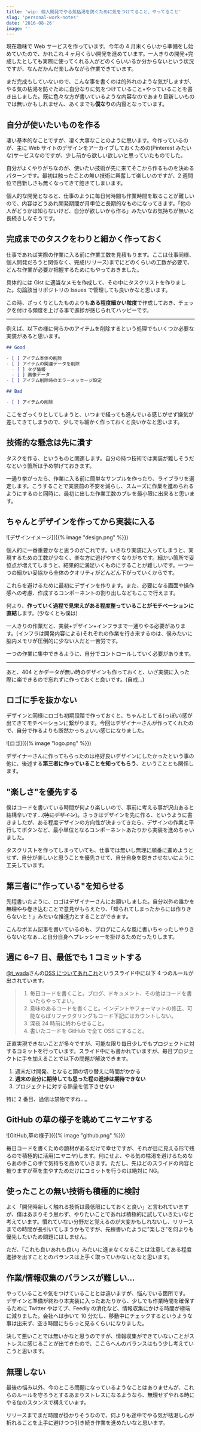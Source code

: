 ```yaml
---
title: 'wip: 個人開発でやる気枯渇を防ぐために気をつけてること、やってること'
slug: 'personal-work-notes'
date: '2016-08-26'
image: ''
---
```


現在趣味で Web サービスを作っています。今年の 4 月末くらいから準備をし始めていたので、かれこれ 4 ヶ月くらい開発を進めています。一人きりの開発+完成したとしても実際に使ってくれる人がどのくらいいるか分からないという状況ですが、なんだかんだ楽しみながら作業できています。

まだ完成もしていないので、こんな事を書くのは的外れのような気がしますが、やる気の枯渇を防ぐために自分なりに気をつけていること+やっていることを書き出しました。既に色々な方が書いているような内容なのであまり目新しいものでは無いかもしれません、あくまでも**僕なり**の内容となっています。

## 自分が使いたいものを作る

凄い基本的なことですが、凄く大事なことのように思います。今作っているのが、主に Web サイトのデザインをアーカイブしておくための(Pinterest みたいな)サービスなのですが、少し前から欲しい欲しいと思っていたものでした。

自分がよくやりがちなのが、使いたい技術が先に来てそこから作るものを決めるパターンです。最初は触ったことの無い技術に興奮して楽しいのですが、2 週間位で目新しさも無くなってきて飽きてしまいます。

個人的な開発となると、仕事のように毎日何時間も作業時間を取ることが難しいので、内容はどうあれ開発期間が月単位と長期的なものになってきます。「他の人がどうかは知らないけど、自分が欲しいから作る」みたいなお気持ちが無いと長続きしなそうです。

## 完成までのタスクをわりと細かく作っておく

仕事であれば実際の作業に入る前に作業工数を見積もります。ここは仕事同様、個人開発だろうと関係なく、完成(リリース)までにどのくらいの工数が必要で、どんな作業が必要か把握するためにもやっておきました。

具体的には Gist に適当なメモを作成して、その中にタスクリストを作りました。勿論該当リポジトリの Issues で管理しても良いかなと思います。

この時、ざっくりとしたものよりも**ある程度細かい粒度**で作成しておき、チェックを付ける頻度を上げる事で進捗が感じられてハッピーです。

---

例えば、以下の様に何らかのアイテムを削除するという処理でもいくつか必要な実装があると思います。

```markdown
## Good

- [ ] アイテム本体の削除
- [ ] アイテムの関連データを削除
  - [ ] タグ情報
  - [ ] 画像データ
- [ ] アイテム削除時のエラーメッセージ設定

## Bad

- [ ] アイテムの削除
```

ここをざっくりとしてしまうと、いつまで経っても進んでいる感じがせず嫌気が差してきてしまうので、少しでも細かく作っておくと良いかなと思います。

## 技術的な懸念は先に潰す

タスクを作る、というものと関連します。自分の持つ技術では実装が難しそうだなという箇所は予め挙げておきます。

一通り挙がったら、作業に入る前に簡単なサンプルを作ったり、ライブラリを選定します。こうすることで実装前の不安を減らし、スムーズに作業を進められるようにするのと同時に、最初に出した作業工数のブレを最小限に出来ると思います。

## ちゃんとデザインを作ってから実装に入る

![デザインイメージ]({{% image "design.png" %}})

個人的に一番重要かなと思うのがこれです。いきなり実装に入ってしまうと、実現するための工数が少なく、楽な方に逃げやすくなりがちです。細かい箇所で妥協点が増えてしまうと、結果的に満足いくものにすることが難しいです。一つ一つの細かい妥協から全体のクオリティがどんどん下がっていくからです。

これらを避けるために最初にデザインを作ります。また、必要になる画面や操作感への考慮、作成するコンポーネントの割り出しなどもここで行えます。

何より、**作っていく過程で見栄えがある程度整っていることがモチベーションに直結**します。(少なくとも僕は)

一人きりの作業だと、実装+デザイン+インフラまで一通りやる必要があります。(インフラは開発内容による)それぞれの作業を行き来するのは、僕みたいに脳内メモリが圧倒的に少ない人だと一苦労です。

一つの作業に集中できるように、自分でコントロールしていく必要があります。

---

あと、404 とかデータが無い時のデザインも作っておくと、いざ実装に入った際に楽できるので忘れずに作っておくと良いです。(自戒...)

## ロゴに手を抜かない

デザインと同様にロゴも初期段階で作っておくと、ちゃんとしてる(っぽい)感が出てきてモチベーションに繋がります。今回はデザイナーさんが作ってくれたので、自分で作るよりも断然かっちょいい感じになりました。

![ロゴ]({{% image "logo.png" %}})

デザイナーさんに作ってもらったのは格好良いデザインにしたかったという事の他に、後述する**第三者に作っていることを知ってもらう**、ということとも関係します。

## "楽しさ"を優先する

僕はコードを書いている時間が何より楽しいので、事前に考える事が沢山あると結構辛いです...(~~特にデザイン~~)。さっきはデザインを先に作る、というように書きましたが、ある程度デザインの方向性が決まってきたら、デザインの作業と平行してボタンなど、最小単位となるコンポーネントあたりから実装を進めちゃいました。

タスクリストを作ってしまっていても、仕事では無いし無理に順番に進めようとせず、自分が楽しいと思うことを優先させて、自分自身を飽きさせないにように工夫しています。

## 第三者に"作っている"を知らせる

先程書いたように、ロゴはデザイナーさんにお願いしました。自分以外の誰かを~~無理やり~~巻き込むことで意見がもらえたり、「知られてしまったからには作りきらないと！」みたいな推進力とすることができます。

こんなポエム記事を書いているのも、ブログにこんな風に書いちゃったしやりきらないとなぁ...と自分自身へプレッシャーを掛けるためだったりします。

## 週に 6~7 日、最低でも 1 コミットする

[@t_wada](https://twitter.com/t_wada?lang=ja)さんの[OSS についてあれこれ](http://www.slideshare.net/t_wada/javajaoss)というスライド中に以下 4 つのルールが出されています。

> 1. 毎日コードを書くこと。ブログ、ドキュメント、その他はコードを書いたらやってよい。
> 2. 意味のあるコードを書くこと。インデントやフォーマットの修正、可能ならばリファクタリングもコード下記にはカウントしない。
> 3. 深夜 24 時前に終わらせること。
> 4. 書いたコードを GitHub で全て OSS にすること。

正直実現できないことが多々ですが、可能な限り毎日少しでもプロジェクトに対するコミットを行っています。スライド中にも書かれていますが、毎日プロジェクトに手を加えることで以下の問題が解決できます。

1. 週末だけ開発、となると頭の切り替えに時間がかかる
2. **週末の自分に期待しても思った程の進捗は期待できない**
3. プロジェクトに対する熱量を低下させない

特に 2 番目、過信は禁物ですね...。

## GitHub の草の様子を眺めてニヤニヤする

![GitHub,草の様子]({{% image "github.png" %}})

毎日コードを書くための題材があるだけで幸せですが、それが目に見える形で残るので積極的に活用(ニヤニヤ)します。何にせよ、やる気の枯渇を避けるためならあの手この手で気持ちを高めていきます。ただし、先ほどのスライドの内容と被りますが草を生やすためだけにコミットを行うのは絶対に NG。

## 使ったことの無い技術も積極的に検討

よく「開発時新しく触れる技術は最低限にしておくと良い」と言われていますが、僕はあまりそう思わず、やりたいことであれば積極的に試していきたいなと考えています。慣れていない分野だと覚えるのが大変かもしれないし、リリースまでの時間が長引いてしまうかもですが、先程書いたように"楽しさ"を何よりも優先したいため問題にはしません。

ただ、「これも良いあれも良い」みたいに進まなくなることは注意してある程度進捗を出すこととのバランスは上手く取っていかないとなと思います。

## 作業/情報収集のバランスが難しい...

やっていることや気をつけていることとは違いますが、悩んでいる箇所です。  
デザインと準備が終わり本実装に入ったあたりから、少しでも作業時間を確保するために Twitter やはてブ、Feedly の消化など、情報収集にかける時間が極端に減りました。会社へは歩いて 10 分だし、移動中にチェックするというような事は出来ず、空き時間にちらっと見るくらいになりました。

決して悪いことでは無いかなと思うのですが、情報収集ができていないことがストレスに感じることが出てきたので、ここらへんのバランスはもう少し考えていこうと思います。

## 無理しない

最後の悩み以外、今のところ問題になっているようなことはありませんが、これらのルールを守ろうとするあまりストレスになるようなら、無理せずやれる時にやる位のスタンスで構えています。

リリースまでまだ時間が掛かりそうなので、何よりも途中でやる気が枯渇し心が折れることを上手に避けつつ引き続き作業を進めたいなと思います。
